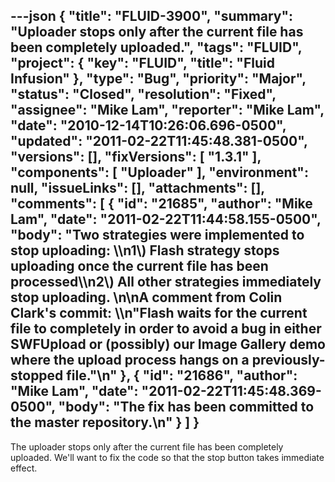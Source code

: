 ---json
{
  "title": "FLUID-3900",
  "summary": "Uploader stops only after the current file has been completely uploaded.",
  "tags": "FLUID",
  "project": {
    "key": "FLUID",
    "title": "Fluid Infusion"
  },
  "type": "Bug",
  "priority": "Major",
  "status": "Closed",
  "resolution": "Fixed",
  "assignee": "Mike Lam",
  "reporter": "Mike Lam",
  "date": "2010-12-14T10:26:06.696-0500",
  "updated": "2011-02-22T11:45:48.381-0500",
  "versions": [],
  "fixVersions": [
    "1.3.1"
  ],
  "components": [
    "Uploader"
  ],
  "environment": null,
  "issueLinks": [],
  "attachments": [],
  "comments": [
    {
      "id": "21685",
      "author": "Mike Lam",
      "date": "2011-02-22T11:44:58.155-0500",
      "body": "Two strategies were implemented to stop uploading:  \\\n1\\)  Flash strategy stops uploading once the current file has been processed\\\n2\\)  All other strategies immediately stop uploading. &#x20;\n\nA comment from Colin Clark's commit:  \\\n\"Flash waits for the current file to completely in order to avoid a bug in either SWFUpload or (possibly) our Image Gallery demo where the upload process hangs on a previously-stopped file.\"\n"
    },
    {
      "id": "21686",
      "author": "Mike Lam",
      "date": "2011-02-22T11:45:48.369-0500",
      "body": "The fix has been committed to the master repository.\n"
    }
  ]
}
---
The uploader stops only after the current file has been completely uploaded.   We'll want to fix the code so that the stop button takes immediate effect. &#x20;

        